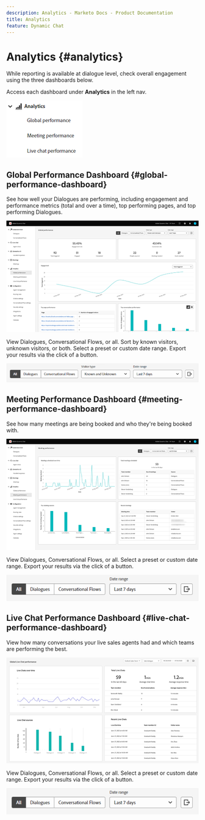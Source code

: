 ```yaml
---
description: Analytics - Marketo Docs - Product Documentation
title: Analytics
feature: Dynamic Chat
---
```

# Analytics {#analytics}

While reporting is available at dialogue level, check overall engagement using the three dashboards below. 

Access each dashboard under **Analytics** in the left nav.

![](assets/analytics-1.png)

## Global Performance Dashboard {#global-performance-dashboard}

See how well your Dialogues are performing, including engagement and performance metrics (total and over a time), top performing pages, and top performing Dialogues.

![](assets/analytics-2.png)

View Dialogues, Conversational Flows, or all. Sort by known visitors, unknown visitors, or both. Select a preset or custom date range. Export your results via the click of a button.

![](assets/analytics-3.png)

## Meeting Performance Dashboard {#meeting-performance-dashboard}

See how many meetings are being booked and who they're being booked with.

![](assets/analytics-4.png)

View Dialogues, Conversational Flows, or all. Select a preset or custom date range. Export your results via the click of a button.

![](assets/analytics-5.png)

## Live Chat Performance Dashboard {#live-chat-performance-dashboard}

View how many conversations your live sales agents had and which teams are performing the best.

![](assets/analytics-6.png)

View Dialogues, Conversational Flows, or all. Select a preset or custom date range. Export your results via the click of a button.

![](assets/analytics-7.png)
